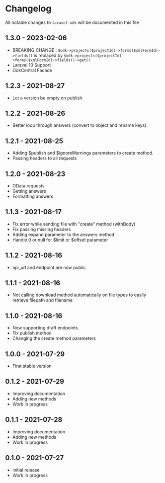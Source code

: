 # Changelog

All notable changes to `laravel-odk` will be documented in this file

## 1.3.0 - 2023-02-06

- BREAKING CHANGE : `$odk->projects($projectId)->forms($xmlFormId)->fields()` is replaced by `$odk->projects($projectId)->forms($xmlFormId)->fields()->get()`
- Laravel 10 Support
- OdkCentral Facade

## 1.2.3 - 2021-08-27

- Let a version be empty on publish

## 1.2.2 - 2021-08-26

- Better loop through answers (convert to object and rename keys)

## 1.2.1 - 2021-08-25

- Adding $publish and $ignoreWarnings parameters to create method.
- Passing headers to all requests

## 1.2.0 - 2021-08-23

- OData requests
- Getting answers
- Formatting answers

## 1.1.3 - 2021-08-17

- Fix error while sending file with "create" method (withBody)
- Fix passing missing headers
- Adding expand parameter to the answers method
- Handle 0 or null for $limit or $offset parameter

## 1.1.2 - 2021-08-16

- api_url and endpoint are now public

## 1.1.1 - 2021-08-16

- Not calling download method automatically on file types to easily retrieve filepath and filename

## 1.1.0 - 2021-08-16

- Now supporting draft endpoints
- Fix publish method
- Changing the create method parameters

## 1.0.0 - 2021-07-29

- First stable version

## 0.1.2 - 2021-07-29

- Improving documentation
- Adding new methods
- Work in progress

## 0.1.1 - 2021-07-28

- Improving documentation
- Adding new methods
- Work in progress

## 0.1.0 - 2021-07-27

- initial release
- Work in progress